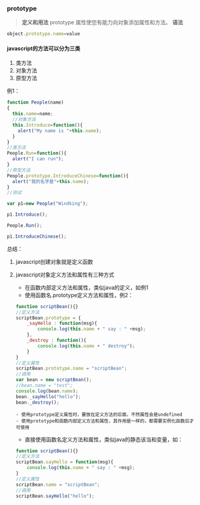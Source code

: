 ### prototype
> **定义和用法**
prototype 属性使您有能力向对象添加属性和方法。
**语法**
``` javascript
object.prototype.name=value
```

#### javascript的方法可以分为三类
1. 类方法
2. 对象方法
3. 原型方法

例1：
``` javascript
function People(name)
{
  this.name=name;
  //对象方法
  this.Introduce=function(){
    alert("My name is "+this.name);
  }
}
//类方法
People.Run=function(){
  alert("I can run");
}
//原型方法
People.prototype.IntroduceChinese=function(){
  alert("我的名字是"+this.name);
}
//测试

var p1=new People("Windking");

p1.Introduce();

People.Run();

p1.IntroduceChinese();
```

总结：
 1. javascript创建对象就是定义函数
 2. javascript对象定义方法和属性有三种方式
	- 在函数内部定义方法和属性，类似java的定义，如例1
	- 使用函数名.prototype定义方法和属性，例2：
	``` javascript
	function scriptBean(){}
	//定义方法
	scriptBean.prototype = {
		_sayHello : function(msg){
			console.log(this.name + " say : " +msg);
		},
		_destroy : function(){
			console.log(this.name + " destroy");
		}
	}
	//定义属性
	scriptBean.prototype.name = "scriptBean";
	//调用
	var bean = new scriptBean();
    //bean.name = "test";
	console.log(bean.name);
	bean._sayHello("hello");
	bean._destroy();
	```

        - 使用prototype定义属性时，要放在定义方法的后面，不然属性会是undefined
    	- 使用prototype和函数内部定义方法和属性，其作用是一样的，都需要实例化函数后才可使用
	- 直接使用函数名定义方法和属性，类似java的静态该当和变量，如：
	``` javascript
    function scriptBean(){}
    //定义方法
    scriptBean.sayHello = function(msg){
    	console.log(this.name + " say : " +msg);
    }
    //定义属性
    scriptBean.name = "scriptBean";
    //调用
    scriptBean.sayHello("hello");
	```
